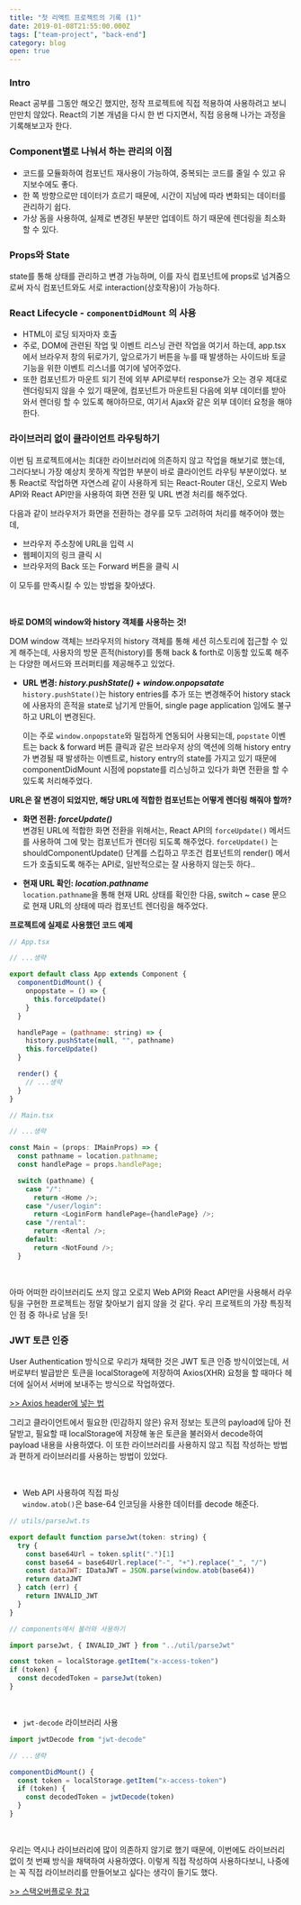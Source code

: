```yaml
---
title: "첫 리액트 프로젝트의 기록 (1)"
date: 2019-01-08T21:55:00.000Z
tags: ["team-project", "back-end"]
category: blog
open: true
---
```


### Intro

React 공부를 그동안 해오긴 했지만, 정작 프로젝트에 직접 적용하여 사용하려고 보니 만만치 않았다. React의 기본 개념을 다시 한 번 다지면서, 직접 응용해 나가는 과정을 기록해보고자 한다.

### Component별로 나눠서 하는 관리의 이점

- 코드를 모듈화하여 컴포넌트 재사용이 가능하여, 중복되는 코드를 줄일 수 있고 유지보수에도 좋다.
- 한 쪽 방향으로만 데이터가 흐르기 때문에, 시간이 지남에 따라 변화되는 데이터를 관리하기 쉽다.
- 가상 돔을 사용하여, 실제로 변경된 부분만 업데이트 하기 때문에 렌더링을 최소화 할 수 있다.

### Props와 State

state를 통해 상태를 관리하고 변경 가능하며, 이를 자식 컴포넌트에 props로 넘겨줌으로써 자식 컴포넌트와도 서로 interaction(상호작용)이 가능하다.

### React Lifecycle - `componentDidMount` 의 사용

- HTML이 로딩 되자마자 호출
- 주로, DOM에 관련된 작업 및 이벤트 리스닝 관련 작업을 여기서 하는데, app.tsx 에서 브라우저 창의 뒤로가기, 앞으로가기 버튼을 누를 때 발생하는 사이드바 토글 기능을 위한 이벤트 리스너를 여기에 넣어주었다.
- 또한 컴포넌트가 마운트 되기 전에 외부 API로부터 response가 오는 경우 제대로 렌더링되지 않을 수 있기 때문에, 컴포넌트가 마운트된 다음에 외부 데이터를 받아와서 렌더링 할 수 있도록 해야하므로, 여기서 Ajax와 같은 외부 데이터 요청을 해야한다.

### 라이브러리 없이 클라이언트 라우팅하기

이번 팀 프로젝트에서는 최대한 라이브러리에 의존하지 않고 작업을 해보기로 했는데, 그러다보니 가장 예상치 못하게 작업한 부분이 바로 클라이언트 라우팅 부분이었다. 보통 React로 작업하면 자연스레 같이 사용하게 되는 React-Router 대신, 오로지 Web API와 React API만을 사용하여 화면 전환 및 URL 변경 처리를 해주었다.

다음과 같이 브라우저가 화면을 전환하는 경우를 모두 고려하여 처리를 해주어야 했는데,

- 브라우저 주소창에 URL을 입력 시
- 웹페이지의 링크 클릭 시
- 브라우저의 Back 또는 Forward 버튼을 클릭 시

이 모두를 만족시킬 수 있는 방법을 찾아냈다.

<br />

**바로 DOM의 window와 history 객체를 사용하는 것!**

DOM window 객체는 브라우저의 history 객체를 통해 세션 히스토리에 접근할 수 있게 해주는데, 사용자의 방문 흔적(history)를 통해 back & forth로 이동할 있도록 해주는 다양한 메서드와 프러퍼티를 제공해주고 있었다.

- **URL 변경: _history.pushState()_ + _window.onpopsatate_**  
  `history.pushState()`는 history entries를 추가 또는 변경해주어 history stack에 사용자의 흔적을 state로 남기게 만들어, single page application 임에도 불구하고 URL이 변경된다.

  이는 주로 `window.onpopstate`와 밀접하게 연동되어 사용되는데, `popstate` 이벤트는 back & forward 버튼 클릭과 같은 브라우저 상의 액션에 의해 history entry가 변경될 때 발생하는 이벤트로, history entry의 state를 가지고 있기 때문에 componentDidMount 시점에 popstate를 리스닝하고 있다가 화면 전환을 할 수 있도록 처리해주었다.
  <br />

**URL은 잘 변경이 되었지만, 해당 URL에 적합한 컴포넌트는 어떻게 렌더링 해줘야 할까?**

- **화면 전환: _forceUpdate()_**  
  변경된 URL에 적합한 화면 전환을 위해서는, React API의 `forceUpdate()` 메서드를 사용하여 그에 맞는 컴포넌트가 렌더링 되도록 해주었다. `forceUpdate()` 는 shouldComponentUpdate() 단계를 스킵하고 무조건 컴포넌트의 render() 메서드가 호출되도록 해주는 API로, 일반적으로는 잘 사용하지 않는듯 하다..

- **현재 URL 확인: _location.pathname_**  
  `location.pathname`을 통해 현재 URL 상태를 확인한 다음, switch ~ case 문으로 현재 URL의 상태에 따라 컴포넌트 렌더링을 해주었다.

**프로젝트에 실제로 사용했던 코드 예제**

```javascript
// App.tsx

// ...생략

export default class App extends Component {
  componentDidMount() {
    onpopstate = () => {
      this.forceUpdate()
    }
  }

  handlePage = (pathname: string) => {
    history.pushState(null, "", pathname)
    this.forceUpdate()
  }

  render() {
    // ...생략
  }
}
```

```javascript
// Main.tsx

// ...생략

const Main = (props: IMainProps) => {
  const pathname = location.pathname;
  const handlePage = props.handlePage;

  switch (pathname) {
    case "/":
      return <Home />;
    case "/user/login":
      return <LoginForm handlePage={handlePage} />;
    case "/rental":
      return <Rental />;
    default:
      return <NotFound />;
  }
```

<br />

아마 어떠한 라이브러리도 쓰지 않고 오로지 Web API와 React API만을 사용해서 라우팅을 구현한 프로젝트는 정말 찾아보기 쉽지 않을 것 같다. 우리 프로젝트의 가장 특징적인 점 중 하나로 남을 듯!

### JWT 토큰 인증

User Authentication 방식으로 우리가 채택한 것은 JWT 토큰 인증 방식이었는데, 서버로부터 발급받은 토큰을 localStorage에 저장하여 Axios(XHR) 요청을 할 때마다 헤더에 실어서 서버에 보내주는 방식으로 작업하였다.

[>> Axios header에 넣는 법](https://www.dahae.kim/blog/how-to-use-axios/)

그리고 클라이언트에서 필요한 (민감하지 않은) 유저 정보는 토큰의 payload에 담아 전달받고, 필요할 때 localStorage에 저장해 놓은 토큰을 불러와서 decode하여 payload 내용을 사용하였다. 이 또한 라이브러리를 사용하지 않고 직접 작성하는 방법과 편하게 라이브러리를 사용하는 방법이 있었다.

<br />

- Web API 사용하여 직접 파싱  
  `window.atob()`은 base-64 인코딩을 사용한 데이터를 decode 해준다.

```javascript
// utils/parseJwt.ts

export default function parseJwt(token: string) {
  try {
    const base64Url = token.split(".")[1]
    const base64 = base64Url.replace("-", "+").replace("_", "/")
    const dataJWT: IDataJWT = JSON.parse(window.atob(base64))
    return dataJWT
  } catch (err) {
    return INVALID_JWT
  }
}

// components에서 불러와 사용하기

import parseJwt, { INVALID_JWT } from "../util/parseJwt"

const token = localStorage.getItem("x-access-token")
if (token) {
  const decodedToken = parseJwt(token)
}
```

<br />

- `jwt-decode` 라이브러리 사용

```javascript
import jwtDecode from "jwt-decode"

// ...생략

componentDidMount() {
  const token = localStorage.getItem("x-access-token")
  if (token) {
    const decodedToken = jwtDecode(token)
  }
}
```

<br />

우리는 역시나 라이브러리에 많이 의존하지 않기로 했기 때문에, 이번에도 라이브러리 없이 첫 번째 방식을 채택하여 사용하였다. 이렇게 직접 작성하여 사용하다보니, 나중에는 꼭 직접 라이브러리를 만들어보고 싶다는 생각이 들기도 했다.

[>> 스택오버플로우 참고](https://stackoverflow.com/questions/38552003/how-to-decode-jwt-token-in-javascript)
